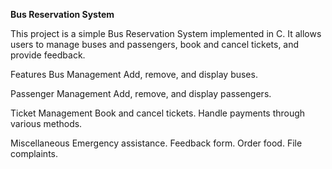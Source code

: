 **Bus Reservation System**

This project is a simple Bus Reservation System implemented in C. It allows users to manage buses and passengers, book and cancel tickets, and provide feedback.

Features
Bus Management
Add, remove, and display buses.

Passenger Management
Add, remove, and display passengers.

Ticket Management
Book and cancel tickets.
Handle payments through various methods.

Miscellaneous
Emergency assistance.
Feedback form.
Order food.
File complaints.
